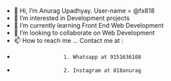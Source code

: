 - 👋 Hi, I’m Anurag Upadhyay. User-name = @fx818
- 👀 I’m interested in Development projects
- 🌱 I’m currently learning Front End Web Development
- 💞️ I’m looking to collaborate on Web Development
- 📫 How to reach me ... Contact me at :
-                     1. Whatsapp at 9151636108
-                     2. Instagram at 818anurag

<!---
fx818/fx818 is a ✨ special ✨ repository because its `README.md` (this file) appears on your GitHub profile.
You can click the Preview link to take a look at your changes.
--->
